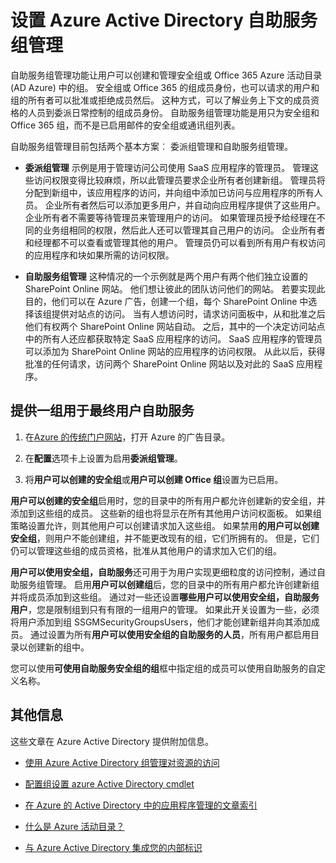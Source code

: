 <properties
    pageTitle="设置 Azure Active Directory 自助服务应用程序访问管理 |Microsoft Azure"
    description="自助服务组管理使用户能够创建和管理安全组或 Office 365 Azure Active Directory 中的组以及向用户提供对请求安全组或 Office 365 的组成员身份的可能性"
    services="active-directory"
    documentationCenter=""
  authors="curtand"
    manager="femila"
    editor=""
    />

<tags
    ms.service="active-directory"
    ms.workload="identity"
    ms.tgt_pltfrm="na"
    ms.devlang="na"
    ms.topic="get-started-article"
    ms.date="08/10/2016"
    ms.author="curtand"/>

# <a name="setting-up-azure-active-directory-for-self-service-group-management"></a>设置 Azure Active Directory 自助服务组管理

自助服务组管理功能让用户可以创建和管理安全组或 Office 365 Azure 活动目录 (AD Azure) 中的组。 安全组或 Office 365 的组成员身份，也可以请求的用户和组的所有者可以批准或拒绝成员然后。 这种方式，可以了解业务上下文的成员资格的人员到委派日常控制的组成员身份。 自助服务组管理功能是用只为安全组和 Office 365 组，而不是已启用邮件的安全组或通讯组列表。

自助服务组管理目前包括两个基本方案︰ 委派组管理和自助服务组管理。

- **委派组管理**
  示例是用于管理访问公司使用 SaaS 应用程序的管理员。 管理这些访问权限变得比较麻烦，所以此管理员要求企业所有者创建新组。 管理员将分配到新组中，该应用程序的访问，并向组中添加已访问与应用程序的所有人员。 企业所有者然后可以添加更多用户，并自动向应用程序提供了这些用户。 企业所有者不需要等待管理员来管理用户的访问。 如果管理员授予给经理在不同的业务组相同的权限，然后此人还可以管理其自己用户的访问。 企业所有者和经理都不可以查看或管理其他的用户。 管理员仍可以看到所有用户有权访问的应用程序和块如果所需的访问权限。

- **自助服务组管理**
  这种情况的一个示例就是两个用户有两个他们独立设置的 SharePoint Online 网站。 他们想让彼此的团队访问他们的网站。 若要实现此目的，他们可以在 Azure 广告，创建一个组，每个 SharePoint Online 中选择该组提供对站点的访问。 当有人想访问时，请求访问面板中，从和批准之后他们有权两个 SharePoint Online 网站自动。 之后，其中的一个决定访问站点中的所有人还应都获取特定 SaaS 应用程序的访问。 SaaS 应用程序的管理员可以添加为 SharePoint Online 网站的应用程序的访问权限。 从此以后，获得批准的任何请求，访问两个 SharePoint Online 网站以及对此的 SaaS 应用程序。

## <a name="making-a-group-available-for-end-user-self-service"></a>提供一组用于最终用户自助服务

1. 在[Azure 的传统门户网站](https://manage.windowsazure.com)，打开 Azure 的广告目录。

2. 在**配置**选项卡上设置为启用**委派组管理**。

3. 将**用户可以创建的安全组**或**用户可以创建 Office 组**设置为已启用。

**用户可以创建的安全组**启用时，您的目录中的所有用户都允许创建新的安全组，并添加到这些组的成员。 这些新的组也将显示在所有其他用户访问权面板。 如果组策略设置允许，则其他用户可以创建请求加入这些组。 如果禁用**的用户可以创建安全组**，则用户不能创建组，并不能更改现有的组，它们所拥有的。 但是，它们仍可以管理这些组的成员资格，批准从其他用户的请求加入它们的组。

**用户可以使用安全组，自助服务**还可用于为用户实现更细粒度的访问控制，通过自助服务组管理。 启用**用户可以创建组**后，您的目录中的所有用户都允许创建新组并将成员添加到这些组。 通过对一些还设置**哪些用户可以使用安全组，自助服务用户**，您是限制组到只有有限的一组用户的管理。 如果此开关设置为一些，必须将用户添加到组 SSGMSecurityGroupsUsers，他们才能创建新组并向其添加成员。 通过设置为所有**用户可以使用安全组的自助服务的人员**，所有用户都启用目录以创建新的组中。

您可以使用**可使用自助服务安全组的组**框中指定组的成员可以使用自助服务的自定义名称。

## <a name="additional-information"></a>其他信息

这些文章在 Azure Active Directory 提供附加信息。

* [使用 Azure Active Directory 组管理对资源的访问](active-directory-manage-groups.md)

* [配置组设置 azure Active Directory cmdlet](active-directory-accessmanagement-groups-settings-cmdlets.md)

* [在 Azure 的 Active Directory 中的应用程序管理的文章索引](active-directory-apps-index.md)

* [什么是 Azure 活动目录？](active-directory-whatis.md)

* [与 Azure Active Directory 集成您的内部标识](active-directory-aadconnect.md)
